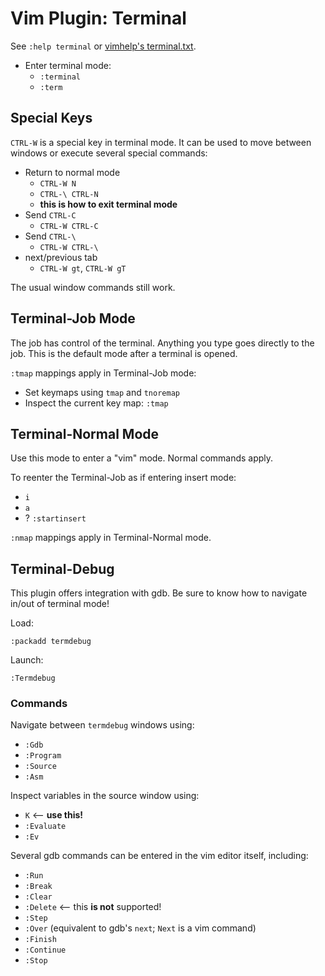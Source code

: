 # Vim Plugin: Terminal

See `:help terminal` or [vimhelp's terminal.txt](https://vimhelp.org/terminal.txt.html).

* Enter terminal mode:
  - `:terminal`
  - `:term`

## Special Keys

`CTRL-W` is a special key in terminal mode.
It can be used to move between windows or execute several special commands:

* Return to normal mode
  - `CTRL-W N`
  - `CTRL-\ CTRL-N`
  - **this is how to exit terminal mode**
* Send `CTRL-C`
  - `CTRL-W CTRL-C`
* Send `CTRL-\`
  - `CTRL-W CTRL-\`
* next/previous tab
  - `CTRL-W gt`, `CTRL-W gT`

The usual window commands still work.

## Terminal-Job Mode

The job has control of the terminal.
Anything you type goes directly to the job.
This is the default mode after a terminal is opened.

`:tmap` mappings apply in Terminal-Job mode:

* Set keymaps using `tmap` and `tnoremap`
* Inspect the current key map: `:tmap`

## Terminal-Normal Mode

Use this mode to enter a "vim" mode.
Normal commands apply.

To reenter the Terminal-Job as if entering insert mode:

* `i`
* `a`
* ? `:startinsert`

`:nmap` mappings apply in Terminal-Normal mode.

## Terminal-Debug

This plugin offers integration with gdb.
Be sure to know how to navigate in/out of terminal mode!

Load:

```
:packadd termdebug
```

Launch:

```
:Termdebug
```

### Commands

Navigate between `termdebug` windows using:

* `:Gdb`
* `:Program`
* `:Source`
* `:Asm`

Inspect variables in the source window using:

* `K`   <-- **use this!**
* `:Evaluate`
* `:Ev`


Several gdb commands can be entered in the vim editor itself, including:

* `:Run`
* `:Break`
* `:Clear`
* `:Delete` <-- this **is not** supported!
* `:Step`
* `:Over` (equivalent to gdb's `next`; `Next` is a vim command)
* `:Finish`
* `:Continue`
* `:Stop`
